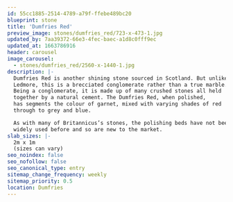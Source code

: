 ```yaml
---
id: 55cc1885-2514-4789-a79f-ffebe489bc20
blueprint: stone
title: 'Dumfries Red'
preview_image: stones/dumfries_red/723-x-473-1.jpg
updated_by: 7aa39372-66e3-4fec-baec-a1d8c0fff9ec
updated_at: 1663786916
header: carousel
image_carousel:
  - stones/dumfries_red/2560-x-1440-1.jpg
description: |-
  Dumfries Red is another shining stone sourced in Scotland. But unlike
  Ledmore, this is a brecciated conglomerate rather than a true marble.
  Being a conglomerate, it is made up of many crushed stones all held
  together by a natural cement. The Dumfries Red, when polished,
  has segments the colour of garnet, mixed with varying shades of red
  through to grey and blue.

  As with many of Britannicus’s stones, the polishing beds have not been
  widely used before and so are new to the market.
slab_sizes: |-
  2m x 1m
  (sizes can vary)
seo_noindex: false
seo_nofollow: false
seo_canonical_type: entry
sitemap_change_frequency: weekly
sitemap_priority: 0.5
location: Dumfries
---
```

